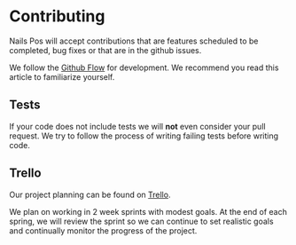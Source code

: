 # Contributing
Nails Pos will accept contributions that are features scheduled to be completed, bug fixes or that are in the github issues.

We follow the [Github Flow](https://guides.github.com/introduction/flow/index.html)
for development. We recommend you read this article to familiarize yourself.

## Tests
If your code does not include tests we will **not** even consider your pull request. We try to follow the process of writing failing tests before writing code.

## Trello
Our project planning can be found on [Trello](https://trello.com/b/g1uyuywQ/nails-pos).

We plan on working in 2 week sprints with modest goals. At the end of each spring, we will review the sprint so we can continue to set realistic goals and continually monitor the progress of the project.
